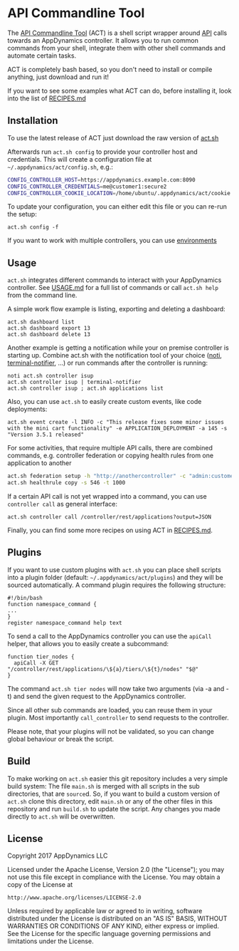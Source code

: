 # API Commandline Tool

The [API Commandline Tool](https://github.com/Appdynamics/api-commandline-tool) (ACT) is a shell script wrapper around [API](https://docs.appdynamics.com/display/latest/AppDynamics+APIs#AppDynamicsAPIs-apiindex) calls towards an AppDynamics controller. It allows you to run common commands from your shell, integrate them with other shell commands and automate certain tasks.

ACT is completely bash based, so you don't need to install or compile anything, just download and run it!

If you want to see some examples what ACT can do, before installing it, look into the list of [RECIPES.md](RECIPES.md)

## Installation

To use the latest release of ACT just download the raw version of [act.sh](https://github.com/Appdynamics/api-commandline-tool/blob/master/act.sh)

Afterwards run `act.sh config` to provide your controller host and credentials. This will create a configuration file at `~/.appdynamics/act/config.sh`, e.g.:

```bash
CONFIG_CONTROLLER_HOST=https://appdynamics.example.com:8090
CONFIG_CONTROLLER_CREDENTIALS=me@customer1:secure2
CONFIG_CONTROLLER_COOKIE_LOCATION=/home/ubuntu/.appdynamics/act/cookie.txt
```

To update your configuration, you can either edit this file or you can re-run the setup:

```shell
act.sh config -f
```

If you want to work with multiple controllers, you can use [environments](USAGE.md#environment)


## Usage

`act.sh` integrates different commands to interact with your AppDynamics controller. See [USAGE.md](USAGE.md) for a full list of commands or call `act.sh help` from the command line.

A simple work flow example is listing, exporting and deleting a dashboard:

```shell
act.sh dashboard list
act.sh dashboard export 13
act.sh dashboard delete 13
```

Another example is getting a notification while your on premise controller is starting up. Combine act.sh with the notification tool of your choice ([noti](https://github.com/variadico/noti/), [terminal-notifier](https://github.com/julienXX/terminal-notifier), ...) or run commands after the controller is running:

```shell
noti act.sh controller isup
act.sh controller isup | terminal-notifier
act.sh controller isup ; act.sh applications list
```

Also, you can use `act.sh` to easily create custom events, like code deployments:

```shell
act.sh event create -l INFO -c "This release fixes some minor issues with the mini cart functionality" -e APPLICATION_DEPLOYMENT -a 145 -s "Version 3.5.1 released"
```

For some activities, that require multiple API calls, there are combined commands, e.g. controller federation or copying health rules from one application to another

```bash
act.sh federation setup -h "http://anothercontroller" -c "admin:customer1@password"
act.sh healthrule copy -s 546 -t 1000
```

If a certain API call is not yet wrapped into a command, you can use `controller call` as general interface:

```
act.sh controller call /controller/rest/applications?output=JSON
```

Finally, you can find some more recipes on using ACT in [RECIPES.md](RECIPES.md).


## Plugins

If you want to use custom plugins with `act.sh` you can place shell scripts into a plugin folder (default: `~/.appdynamics/act/plugins`) and they will be sourced automatically. A command plugin requires the following structure:

```shell
#!/bin/bash
function namespace_command {
...
}
register namespace_command help text
```

To send a call to the AppDynamics controller you can use the `apiCall` helper, that allows you to easily create a subcommand:

```shell
function tier_nodes {
  apiCall -X GET "/controller/rest/applications/\${a}/tiers/\${t}/nodes" "$@"
}
```

The command `act.sh tier nodes` will now take two arguments (via -a and -t) and send the given request to the AppDynamics controller.

Since all other sub commands are loaded, you can reuse them in your plugin. Most importantly `call_controller` to send requests to the controller.

Please note, that your plugins will not be validated, so you can change global behaviour or break the script.

## Build

To make working on `act.sh` easier this git repository includes a very simple build system: The file `main.sh` is merged with all scripts in the sub directories, that are `source`d. So, if you want to build a custom version of `act.sh` clone this directory, edit `main.sh` or any of the other files in this repository and run `build.sh` to update the script. Any changes you made directly to `act.sh` will be overwritten.

## License

Copyright 2017 AppDynamics LLC

Licensed under the Apache License, Version 2.0 (the "License"); you may not use this file except in compliance with the License.
You may obtain a copy of the License at

    http://www.apache.org/licenses/LICENSE-2.0

Unless required by applicable law or agreed to in writing, software distributed under the License is distributed on an "AS IS" BASIS, WITHOUT WARRANTIES OR CONDITIONS OF ANY KIND, either express or implied.
See the License for the specific language governing permissions and limitations under the License.
